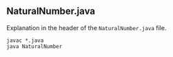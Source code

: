 ## NaturalNumber.java

Explanation in the header of the `NaturalNumber.java` file.

```shell
javac *.java
java NaturalNumber
```